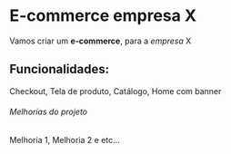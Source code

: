 # E-commerce empresa X

Vamos criar um **e-commerce**, para a *empresa* X 

## Funcionalidades:

Checkout, Tela de produto, Catálogo, Home com banner

###### Melhorias do projeto

Melhoria 1, Melhoria 2 e etc...